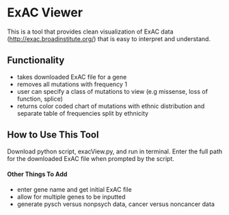 # ExAC Viewer

This is a tool that provides clean visualization of ExAC data (http://exac.broadinstitute.org/) that is easy to interpret and understand.

## Functionality

- takes downloaded ExAC file for a gene
- removes all mutations with frequency 1
- user can specify a class of mutations to view (e.g missense, loss of function, splice)
- returns color coded chart of mutations with ethnic distribution and separate table of frequencies split by ethnicity

## How to Use This Tool

Download python script, exacView.py, and run in terminal. Enter the full path for the downloaded ExAC file when prompted by the script. 


#### Other Things To Add
- enter gene name and get initial ExAC file
- allow for multiple genes to be inputted
- generate pysch versus nonpsych data, cancer versus noncancer data
